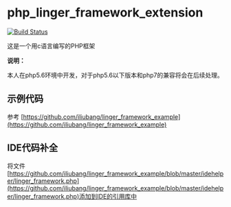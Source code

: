# php_linger_framework_extension

[![Build Status](https://travis-ci.org/iliubang/linger_framework.svg?branch=master)](https://travis-ci.org/iliubang/linger_framework)

这是一个用c语言编写的PHP框架

**说明：**

本人在php5.6环境中开发，对于php5.6以下版本和php7的兼容将会在后续处理。

## 示例代码

参考 [https://github.com/iliubang/linger_framework_example](https://github.com/iliubang/linger_framework_example)

## IDE代码补全

将文件[https://github.com/iliubang/linger_framework_example/blob/master/idehelper/linger_framework.php](https://github.com/iliubang/linger_framework_example/blob/master/idehelper/linger_framework.php)添加到IDE的引用库中
